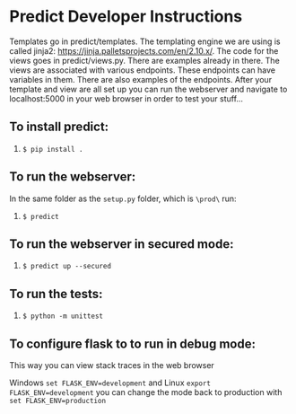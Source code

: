 # Predict Developer Instructions

Templates go in predict/templates. The templating engine we are using is called
jinja2: https://jinja.palletsprojects.com/en/2.10.x/. The code for the views
goes in predict/views.py. There are examples already in there. The views are
associated with various endpoints. These endpoints can have variables in them.
There are also examples of the endpoints. After your template and view are all
set up you can run the webserver and navigate to localhost:5000 in your web
browser in order to test your stuff...

## To install predict:

1. `$ pip install .`

## To run the webserver:

In the same folder as the `setup.py` folder, which is `\prod\` run: 

1. `$ predict`

## To run the webserver in secured mode:

1. `$ predict up --secured`

## To run the tests:

1. `$ python -m unittest`

## To configure flask to to run in debug mode:

This way you can view stack traces in the web browser

Windows `set FLASK_ENV=development` and Linux `export FLASK_ENV=development`
you can change the mode back to production with `set FLASK_ENV=production`
